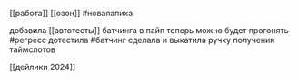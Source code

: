 [[работа]] [[озон]]   #новаяапиха 

добавила [[автотесты]] батчинга в пайп теперь можно будет прогонять #регресс 
дотестила #батчинг 
сделала  и выкатила ручку получения таймслотов

[[дейлики 2024]]